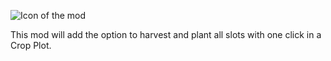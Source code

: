 ![Icon of the mod](https://github.com/Nundir/raft-recycleyourmetal-mod/raw/master/Banner.png)

This mod will add the option to harvest and plant all slots with one click in a Crop Plot.